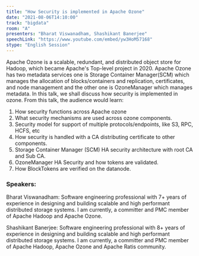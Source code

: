 ```yaml
---
title: "How Security is implemented in Apache Ozone"
date: "2021-08-06T14:10:00" 
track: "bigdata"
room: "A"
presenters: "Bharat Viswanadham, Shashikant Banerjee"
speechLink: "https://www.youtube.com/embed/yw3HoM57168"
stype: "English Session"
---
```

Apache Ozone is a scalable, redundant, and distributed object store for Hadoop, which became Apache's Top-level project in 2020. Apache Ozone has two metadata services one is Storage Container Manager(SCM) which manages the allocation of blocks/containers and replication, certificates, and node management and the other one is OzoneManager which manages metadata. In this talk, we shall discuss how security is implemented in ozone.
 From this talk, the audience would learn:
 1. How security functions across Apache ozone
 2. What security mechanisms are used across ozone components.
 3. Security model for support of multiple protocols/endpoints, like S3, RPC, HCFS, etc
 4. How security is handled with a CA distributing certificate to other components.
 5. Storage Container Manager (SCM) HA security architecture with root CA and Sub CA.
 6. OzoneManager HA Security and how tokens are validated.
 8. How BlockTokens are verified on the datanode.
 ### Speakers: 
 Bharat Viswanadham: Software engineering professional with 7+ years of experience in designing and building scalable and high performant distributed storage systems. 
I am currently, a committer and PMC member of Apache Hadoop and Apache Ozone.

Shashikant Banerjee: Software engineering professional with 8+ years of experience in designing and building scalable and high performant distributed storage systems. 
I am currently, a committer and PMC member of Apache Hadoop, Apache Ozone and Apache Ratis community.